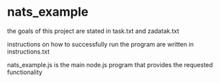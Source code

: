 # nats_example

the goals of this project are stated in task.txt and zadatak.txt

instructions on how to successfully run the program are written in instructions.txt

nats_example.js is the main node.js program that provides the requested functionality